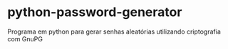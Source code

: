 # python-password-generator
Programa em python para gerar senhas aleatórias utilizando criptografia com GnuPG 
